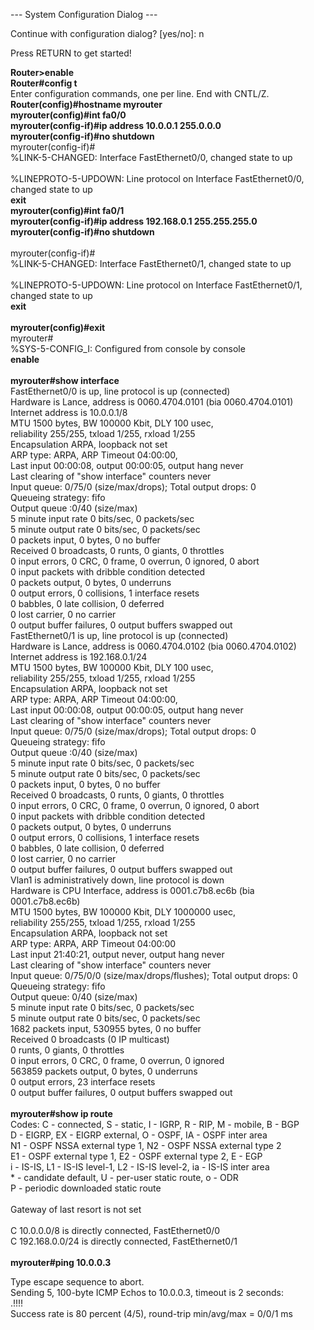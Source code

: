 --- System Configuration Dialog ---

Continue with configuration dialog? [yes/no]: n


Press RETURN to get started!

<b>Router>enable<br>
Router#config t<br></b>
Enter configuration commands, one per line. End with CNTL/Z.<br>
<b>Router(config)#hostname myrouter<br>
myrouter(config)#int fa0/0<br>
myrouter(config-if)#ip address 10.0.0.1 255.0.0.0<br>
myrouter(config-if)#no shutdown<br>
</b>
myrouter(config-if)#<br>
%LINK-5-CHANGED: Interface FastEthernet0/0, changed state to up<br>
<br>
%LINEPROTO-5-UPDOWN: Line protocol on Interface FastEthernet0/0, changed state to up<br>
<b>exit<br>
myrouter(config)#int fa0/1<br>
myrouter(config-if)#ip address 192.168.0.1 255.255.255.0<br>
myrouter(config-if)#no shutdown<br>
<br></b>
myrouter(config-if)#<br>
%LINK-5-CHANGED: Interface FastEthernet0/1, changed state to up<br>
<br>
%LINEPROTO-5-UPDOWN: Line protocol on Interface FastEthernet0/1, changed state to up<br>
<b>exit<br>
<br>
myrouter(config)#exit<br></b>
myrouter#<br>
%SYS-5-CONFIG_I: Configured from console by console<br>
<b>enable<br>
<br>
myrouter#show interface<br></b>
FastEthernet0/0 is up, line protocol is up (connected)<br>
Hardware is Lance, address is 0060.4704.0101 (bia 0060.4704.0101)<br>
Internet address is 10.0.0.1/8<br>
MTU 1500 bytes, BW 100000 Kbit, DLY 100 usec,<br>
reliability 255/255, txload 1/255, rxload 1/255<br>
Encapsulation ARPA, loopback not set<br>
ARP type: ARPA, ARP Timeout 04:00:00, <br>
Last input 00:00:08, output 00:00:05, output hang never<br>
Last clearing of "show interface" counters never<br>
Input queue: 0/75/0 (size/max/drops); Total output drops: 0<br>
Queueing strategy: fifo<br>
Output queue :0/40 (size/max)<br>
5 minute input rate 0 bits/sec, 0 packets/sec<br>
5 minute output rate 0 bits/sec, 0 packets/sec<br>
0 packets input, 0 bytes, 0 no buffer<br>
Received 0 broadcasts, 0 runts, 0 giants, 0 throttles<br>
0 input errors, 0 CRC, 0 frame, 0 overrun, 0 ignored, 0 abort<br>
0 input packets with dribble condition detected<br>
0 packets output, 0 bytes, 0 underruns<br>
0 output errors, 0 collisions, 1 interface resets<br>
0 babbles, 0 late collision, 0 deferred<br>
0 lost carrier, 0 no carrier<br>
0 output buffer failures, 0 output buffers swapped out<br>
FastEthernet0/1 is up, line protocol is up (connected)<br>
Hardware is Lance, address is 0060.4704.0102 (bia 0060.4704.0102)<br>
Internet address is 192.168.0.1/24<br>
MTU 1500 bytes, BW 100000 Kbit, DLY 100 usec,<br>
reliability 255/255, txload 1/255, rxload 1/255<br>
Encapsulation ARPA, loopback not set<br>
ARP type: ARPA, ARP Timeout 04:00:00, <br>
Last input 00:00:08, output 00:00:05, output hang never<br>
Last clearing of "show interface" counters never<br>
Input queue: 0/75/0 (size/max/drops); Total output drops: 0<br>
Queueing strategy: fifo<br>
Output queue :0/40 (size/max)<br>
5 minute input rate 0 bits/sec, 0 packets/sec<br>
5 minute output rate 0 bits/sec, 0 packets/sec<br>
0 packets input, 0 bytes, 0 no buffer<br>
Received 0 broadcasts, 0 runts, 0 giants, 0 throttles<br>
0 input errors, 0 CRC, 0 frame, 0 overrun, 0 ignored, 0 abort<br>
0 input packets with dribble condition detected<br>
0 packets output, 0 bytes, 0 underruns<br>
0 output errors, 0 collisions, 1 interface resets<br>
0 babbles, 0 late collision, 0 deferred<br>
0 lost carrier, 0 no carrier<br>
0 output buffer failures, 0 output buffers swapped out<br>
Vlan1 is administratively down, line protocol is down<br>
Hardware is CPU Interface, address is 0001.c7b8.ec6b (bia 0001.c7b8.ec6b)<br>
MTU 1500 bytes, BW 100000 Kbit, DLY 1000000 usec,<br>
reliability 255/255, txload 1/255, rxload 1/255<br>
Encapsulation ARPA, loopback not set<br>
ARP type: ARPA, ARP Timeout 04:00:00<br>
Last input 21:40:21, output never, output hang never<br>
Last clearing of "show interface" counters never<br>
Input queue: 0/75/0/0 (size/max/drops/flushes); Total output drops: 0<br>
Queueing strategy: fifo<br>
Output queue: 0/40 (size/max)<br>
5 minute input rate 0 bits/sec, 0 packets/sec<br>
5 minute output rate 0 bits/sec, 0 packets/sec<br>
1682 packets input, 530955 bytes, 0 no buffer<br>
Received 0 broadcasts (0 IP multicast)<br>
0 runts, 0 giants, 0 throttles<br>
0 input errors, 0 CRC, 0 frame, 0 overrun, 0 ignored<br>
563859 packets output, 0 bytes, 0 underruns<br>
0 output errors, 23 interface resets<br>
0 output buffer failures, 0 output buffers swapped out<br>
<br>
<b>myrouter#show ip route<br></b>
Codes: C - connected, S - static, I - IGRP, R - RIP, M - mobile, B - BGP<br>
D - EIGRP, EX - EIGRP external, O - OSPF, IA - OSPF inter area<br>
N1 - OSPF NSSA external type 1, N2 - OSPF NSSA external type 2<br>
E1 - OSPF external type 1, E2 - OSPF external type 2, E - EGP<br>
i - IS-IS, L1 - IS-IS level-1, L2 - IS-IS level-2, ia - IS-IS inter area<br>
\* - candidate default, U - per-user static route, o - ODR<br>
P - periodic downloaded static route<br>
<br>
Gateway of last resort is not set<br>
<br>
C 10.0.0.0/8 is directly connected, FastEthernet0/0<br>
C 192.168.0.0/24 is directly connected, FastEthernet0/1<br><br>
<b>myrouter#ping 10.0.0.3<br></b>

Type escape sequence to abort.<br>
Sending 5, 100-byte ICMP Echos to 10.0.0.3, timeout is 2 seconds:<br>
.!!!!<br>
Success rate is 80 percent (4/5), round-trip min/avg/max = 0/0/1 ms<br>
